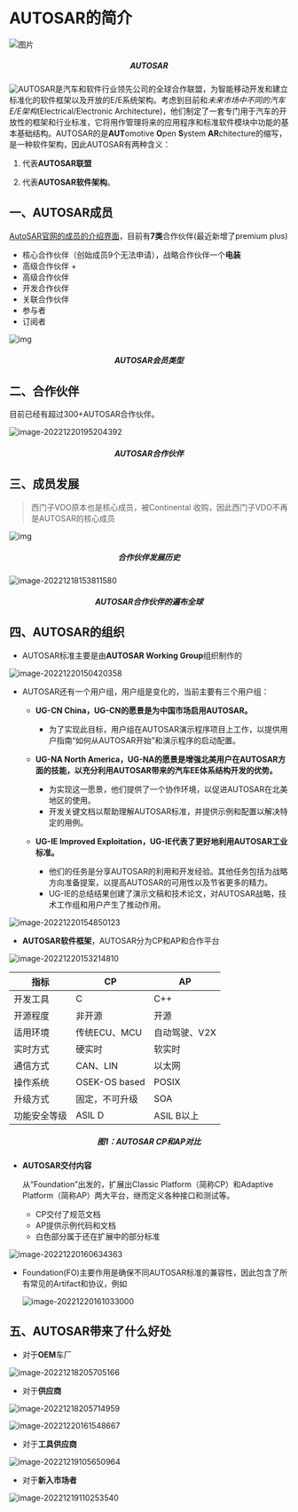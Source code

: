 # AUTOSAR的简介

![图片](https://imgs-1251682926.cos.ap-shanghai.myqcloud.com/autosar/202212181208858.jpeg)

<h5 align="center">AUTOSAR</h5>

![AUTOSAR](https://imgs-1251682926.cos.ap-shanghai.myqcloud.com/autosar/202212150004306.svg)是汽车和软件行业领先公司的全球合作联盟，为智能移动开发和建立标准化的软件框架以及开放的E/E系统架构。考虑到目前和*未来市场中不同的汽车E/E架构*(Electrical/Electronic Architecture)，他们制定了一套专门用于汽车的开放性的框架和行业标准，它将用作管理将来的应用程序和标准软件模块中功能的基本基础结构。AUTOSAR的是**AUT**omotive **O**pen **S**ystem **AR**chitecture的缩写，是一种软件架构，因此AUTOSAR有两种含义：

1. 代表**AUTOSAR联盟**

2. 代表**AUTOSAR软件架构**。

   

## 一、AUTOSAR成员

[AutoSAR官网的成员的介绍界面](https://www.autosar.org/about/partners/)，目前有**7类**合作伙伴(最近新增了premium plus)

- 核心合作伙伴（创始成员9个无法申请），战略合作伙伴一个**电装**
- 高级合作伙伴 +
- 高级合作伙伴
- 开发合作伙伴
- 关联合作伙伴
- 参与者
- 订阅者

![img](https://www.autosar.org/fileadmin/_processed_/4/5/csm_Autosar_Partner_Types_51abd0ae99.jpg)

<h5 align="center">AUTOSAR会员类型</h5>

## 二、合作伙伴

目前已经有超过300+AUTOSAR合作伙伴。

![image-20221220195204392](https://imgs-1251682926.cos.ap-shanghai.myqcloud.com/autosar/202212201952478.png)

<h5 align="center">AUTOSAR合作伙伴</h5>



## 三、成员发展

> 西门子VDO原本也是核心成员，被Continental 收购，因此西门子VDO不再是AUTOSAR的核心成员

![img](https://www.autosar.org/fileadmin/_processed_/5/6/csm_csm_partner_history_e2ab579698_d648bcfbe9.png)

<h5 align="center">合作伙伴发展历史</h5>

![image-20221218153811580](https://imgs-1251682926.cos.ap-shanghai.myqcloud.com/autosar/202212181538756.png)

<h5 align="center">AUTOSAR合作伙伴的遍布全球</h5>



## 四、AUTOSAR的组织

- AUTOSAR标准主要是由**AUTOSAR Working Group**组织制作的

![image-20221220150420358](https://imgs-1251682926.cos.ap-shanghai.myqcloud.com/autosar/202212201504421.png)

- AUTOSAR还有一个用户组，用户组是变化的，当前主要有三个用户组：

  - **UG-CN China，UG-CN的愿景是为中国市场启用AUTOSAR。**

    - 为了实现此目标，用户组在AUTOSAR演示程序项目上工作，以提供用户指南“如何从AUTOSAR开始”和演示程序的启动配置。

  - **UG-NA North America，UG-NA的愿景是增强北美用户在AUTOSAR方面的技能，以充分利用AUTOSAR带来的汽车EE体系结构开发的优势。**

    - 为实现这一愿景，他们提供了一个协作环境，以促进AUTOSAR在北美地区的使用。
    - 开发关键文档以帮助理解AUTOSAR标准，并提供示例和配置以解决特定的用例。

  - **UG-IE Improved Exploitation，UG-IE代表了更好地利用AUTOSAR工业标准。**

    - 他们的任务是分享AUTOSAR的利用和开发经验。其他任务包括为战略方向准备提案，以提高AUTOSAR的可用性以及节省更多的精力。
    - UG-IE的总结结果创建了演示文稿和技术论文，对AUTOSAR战略，技术工作组和用户产生了推动作用。

    

    



![image-20221220154850123](https://imgs-1251682926.cos.ap-shanghai.myqcloud.com/autosar/202212201548167.png)

- **AUTOSAR软件框架**，AUTOSAR分为CP和AP和合作平台

![image-20221220153214810](https://imgs-1251682926.cos.ap-shanghai.myqcloud.com/autosar/202212201532865.png)



| 指标         | CP             | AP            |
| ------------ | -------------- | ------------- |
| 开发工具     | C              | C++           |
| 开源程度     | 非开源         | 开源          |
| 适用环境     | 传统ECU、MCU   | 自动驾驶、V2X |
| 实时方式     | 硬实时         | 软实时        |
| 通信方式     | CAN、LIN       | 以太网        |
| 操作系统     | OSEK-OS based  | POSIX         |
| 升级方式     | 固定，不可升级 | SOA           |
| 功能安全等级 | ASIL D         | ASIL B以上    |

<h5 align="center">图1：AUTOSAR CP和AP对比</h5>

- **AUTOSAR交付内容**

  从“Foundation”出发的，扩展出Classic Platform（简称CP）和Adaptive Platform（简称AP）两大平台，继而定义各种接口和测试等。

  - CP交付了规范文档
  - AP提供示例代码和文档
  - 白色部分属于还在扩展中的部分标准

![image-20221220160634363](https://imgs-1251682926.cos.ap-shanghai.myqcloud.com/autosar/202212201606424.png)

- Foundation(FO)主要作用是确保不同AUTOSAR标准的兼容性，因此包含了所有常见的Artifact和协议，例如

  ![image-20221220161033000](https://imgs-1251682926.cos.ap-shanghai.myqcloud.com/autosar/202212201610063.png)

## 五、AUTOSAR带来了什么好处

- 对于**OEM**车厂

![image-20221218205705166](https://imgs-1251682926.cos.ap-shanghai.myqcloud.com/autosar/202212182057233.png)

- 对于**供应商**

![image-20221218205714959](https://imgs-1251682926.cos.ap-shanghai.myqcloud.com/autosar/202212182057027.png)

![image-20221220161548667](https://imgs-1251682926.cos.ap-shanghai.myqcloud.com/autosar/202212201615733.png)

- 对于**工具供应商**

![image-20221219105650964](https://imgs-1251682926.cos.ap-shanghai.myqcloud.com/autosar/202212191056028.png)

- 对于**新入市场者**

![image-20221219110253540](https://imgs-1251682926.cos.ap-shanghai.myqcloud.com/autosar/202212191102603.png)










